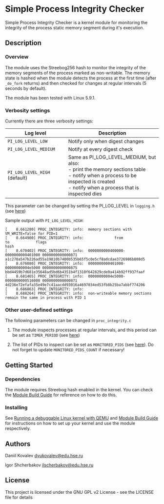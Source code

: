# Simple Process Integrity Checker

Simple Process Integrity Checker is a kernel module for monitoring the integrity of the process static memory segment during it's execution.

## Description

### Overview

The module uses the Streebog256 hash to monitor the integrity of the memory segments of the process marked as non-writable. The memory state is hashed when the module detects the process at the first time (after `_do_fork` returns) and then checked for changes at regular intervals (5 seconds by default).

The module has been tested with Linux 5.9.1.

### Verbosity settings

Currently there are three verbosity settings:

| Log level                      | Description                                                           |
|--------------------------------|-----------------------------------------------------------------------|
| `PI_LOG_LEVEL_LOW`             | Notify only when digest changes                                       |
| `PI_LOG_LEVEL_MEDIUM`          | Notify at every digest check                                          |
| `PI_LOG_LEVEL_HIGH` (default)  | Same as PI_LOG_LEVEL_MEDIUM, but also:<br> - print the memory sections table<br> - notify when a process to be inspected is created<br> - notify when a process that is inspected dies |

This parameter can be changed by setting the PI_LOG_LEVEL in `logging.h` (see [here](https://github.com/kovdan01/proc-integrity/blob/fc625af5fda95d44669d4fbfac2b756bae8b1095/proc-integrity/logging.h#L31))

Sample output with `PI_LOG_LEVEL_HIGH`:

```
[    8.661280] PROC_INTEGRITY: info:  memory sections with VM_WRITE=false for PID=1
[    8.664900] PROC_INTEGRITY: info:              from               to            flags                                                             hash
[    8.670402] PROC_INTEGRITY: info:  0000000000400000-0000000000401000 0000000000000871 a1c270a547b226ad55a19810b7400b535b65f5c0e5cf8adcdae3726986b808d5
[    8.676080] PROC_INTEGRITY: info:  0000000000401000-00000000004e5000 0000000000000875 bbd4459b7d681e35648ad5bd6b4351b4f1310f642829cde0a414b92ff937faaf
[    8.681465] PROC_INTEGRITY: info:  00000000004e5000-0000000000516000 0000000000000871 4d236e72efafa35e49e7c41aacdd93016a4697034ed53fb8b25ba7abbf774206
[    8.686863] PROC_INTEGRITY: info:
[    8.688264] PROC_INTEGRITY: info:  non-writeable memory sections remain the same in process with PID 1
```

### Other user-defined settings

The following parameters can be changed in `proc_integrity.c`

1. The module inspects processes at regular intervals, and this period can be set as `TIMER_PERIOD` (see [here](https://github.com/kovdan01/proc-integrity/blob/fc625af5fda95d44669d4fbfac2b756bae8b1095/proc-integrity/proc_integrity.c#L38))

2. The list of PIDs to inspect can be set as `MONITORED_PIDS` (see [here](https://github.com/kovdan01/proc-integrity/blob/fc625af5fda95d44669d4fbfac2b756bae8b1095/proc-integrity/proc_integrity.c#L42)). Do not forget to update `MONITORED_PIDS_COUNT` if necessary!

## Getting Started

### Dependencies

The module requires Streebog hash enabled in the kernel. You can check the [Module Build Guide](MODULE.md) for reference on how to do this.

### Installing

See [Running a debuggable Linux kernel with QEMU](KERNEL.md) and [Module Build Guide](MODULE.md) for instructions on how to set up your kernel and use the module respectively.

## Authors

Daniil Kovalev    <dyukovalev@edu.hse.ru>

Igor Shcherbakov  <ilscherbakov@edu.hse.ru>

## License

This project is licensed under the GNU GPL v2 License - see the LICENSE file for details

